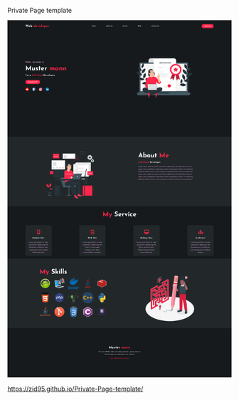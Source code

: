 Private Page template

![Screenshot](https://github.com/Zid95/Private-Page-template/blob/main/screencapture-zid95-github-io-Private-Page-template-2022-10-19-01_45_49.png )

https://zid95.github.io/Private-Page-template/
